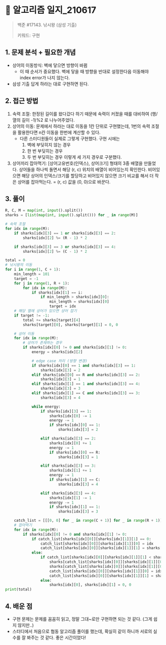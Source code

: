 # 📝 알고리즘 일지_210617

> 백준 #17143. 낚시왕 (삼성 기출)
>
> 키워드: 구현

## 1. 문제 분석 + 필요한 개념

- 상어의 이동방식: 벽에 닿으면 방향이 바뀜
  - 이 때 순서가 중요했다. 벽에 닿을 때 방향을 반대로 설정한다음 이동해야 index error가 나지 않는다.
- 삼성 기출 답게 하라는 대로 구현하면 된다.



## 2. 접근 방법

1. 속력 조절: 한정된 길이를 왔다갔다 하기 때문에 속력이 커졌을 때를 대비하여 (행/열의 길이 -1)%2 로 나누어주었다.
2. 상어의 이동: 문제에서 하라는 대로 이동을 1칸 단위로 구현했는데, 1번의 속력 조절을 활용한다면 n칸 이동을 한번에 계산할 수 있다.
   - 다른 스터디원들이 실제로 그렇게 구현했다. 구현 시에는
     1. 벽에 부딪히지 않는 경우
     2. 한 번 부딪히는 경우
     3. 두 번 부딪히는 경우 이렇게 세 가지 경우로 구분했다.
3. 상어끼리 잡아먹기: [상어고유번호(인덱스), 상어크기] 형태의 3중 배열을 만들었다. 상어들을 하나씩 돌면서 해당 (r, c) 위치의 배열이 비어있는지 확인한다. 비어있으면 해당 상어의 인덱스/크기를 할당하고 비어있지 않으면 크기 비교를 해서 더 작은 상어를 잡아먹는다. = (r, c) 값을 (0, 0)으로 바꾼다.



## 3. 풀이

```python
R, C, M = map(int, input().split())
sharks = [list(map(int, input().split())) for _ in range(M)]

# 속력 조절
for idx in range(M):
    if sharks[idx][3] == 1 or sharks[idx][3] == 2:
        sharks[idx][2] %= (R - 1) * 2

    if sharks[idx][3] == 3 or sharks[idx][3] == 4:
        sharks[idx][2] %= (C - 1) * 2

total = 0
# 낚시왕의 이동
for i in range(1, C + 1):
    min_length = 101
    target = -1
    for j in range(1, R + 1):
        for idx in range(M):
            if sharks[idx][1] == i:
                if min_length > sharks[idx][0]:
                    min_length = sharks[idx][0]
                    target = idx
    # 해당 열에 상어가 있으면 상어 잡기
    if target != -1:
        total += sharks[target][4]
        sharks[target][0], sharks[target][1] = 0, 0

    # 상어 이동
    for idx in range(M):
        # 상어가 존재하는 경우
        if sharks[idx][0] != 0 and sharks[idx][1] != 0:
            energy = sharks[idx][2]

            # edge case 처리 (방향 변경)
            if sharks[idx][0] == 1 and sharks[idx][3] == 1:
                sharks[idx][3] = 2
            elif sharks[idx][0] == R and sharks[idx][3] == 2:
                sharks[idx][3] = 1
            elif sharks[idx][1] == 1 and sharks[idx][3] == 4:
                sharks[idx][3] = 3
            elif sharks[idx][1] == C and sharks[idx][3] == 3:
                sharks[idx][3] = 4

            while energy:
                if sharks[idx][3] == 1:
                    sharks[idx][0] -= 1
                    energy -= 1
                    if sharks[idx][0] == 1:
                        sharks[idx][3] = 2

                elif sharks[idx][3] == 2:
                    sharks[idx][0] += 1
                    energy -= 1
                    if sharks[idx][0] == R:
                        sharks[idx][3] = 1

                elif sharks[idx][3] == 3:
                    sharks[idx][1] += 1
                    energy -= 1
                    if sharks[idx][1] == C:
                        sharks[idx][3] = 4

                elif sharks[idx][3] == 4:
                    sharks[idx][1] -= 1
                    energy -= 1
                    if sharks[idx][1] == 1:
                        sharks[idx][3] = 3

    catch_list = [[[0, 0] for _ in range(C + 1)] for _ in range(R + 1)]
    # 잡아먹기
    for idx in range(M):
        if sharks[idx][0] != 0 and sharks[idx][1] != 0:
            if catch_list[sharks[idx][0]][sharks[idx][1]][1] == 0:
                catch_list[sharks[idx][0]][sharks[idx][1]][0] = idx
                catch_list[sharks[idx][0]][sharks[idx][1]][1] = sharks[idx][4]
            else:
                if catch_list[sharks[idx][0]][sharks[idx][1]][1] < sharks[idx][4]:
                    sharks[catch_list[sharks[idx][0]][sharks[idx][1]][0]][0] = 0
                    sharks[catch_list[sharks[idx][0]][sharks[idx][1]][0]][1] = 0
                    catch_list[sharks[idx][0]][sharks[idx][1]][0] = idx
                    catch_list[sharks[idx][0]][sharks[idx][1]][1] = sharks[idx][4]
                else:
                    sharks[idx][0], sharks[idx][1] = 0, 0
print(total)
```



## 4. 배운 점

- 구현 문제는 문제를 꼼꼼히 읽고, 정말 그대~로만 구현하면 되는 것 같다. (그게 쉽지 않지만..)
- 스터디에서 처음으로 협동 알고리즘 풀이를 했는데, 확실히 같이 하니까 서로의 실수를 잘 봐주는 것 같다. 좋은 시간이었다!

